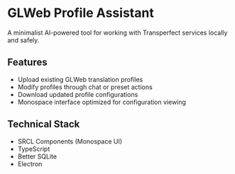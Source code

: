 # GLWeb Profile Assistant

A minimalist AI-powered tool for working with Transperfect services locally and safely.

## Features

- Upload existing GLWeb translation profiles
- Modify profiles through chat or preset actions
- Download updated profile configurations
- Monospace interface optimized for configuration viewing

## Technical Stack

- SRCL Components (Monospace UI)
- TypeScript
- Better SQLite
- Electron
